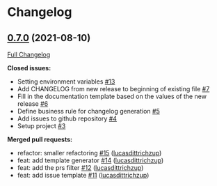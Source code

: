 # Changelog

## [0.7.0](https://github.com/lucasdittrichzup/changelog-action-test/releases/tag/0.7.0) (2021-08-10)

[Full Changelog](https://github.com/lucasdittrichzup/changelog-action-test/compare/0.6.0...0.7.0)

**Closed issues:**

- Setting environment variables [#13](https://github.com/lucasdittrichzup/changelog-action-test/issues/13)
- Add CHANGELOG from new release to beginning of existing file [#7](https://github.com/lucasdittrichzup/changelog-action-test/issues/7)
- Fill in the documentation template based on the values of the new release [#6](https://github.com/lucasdittrichzup/changelog-action-test/issues/6)
- Define business rule for changelog generation [#5](https://github.com/lucasdittrichzup/changelog-action-test/issues/5)
- Add issues to github repository [#4](https://github.com/lucasdittrichzup/changelog-action-test/issues/4)
- Setup project [#3](https://github.com/lucasdittrichzup/changelog-action-test/issues/3)

**Merged pull requests:**

- refactor: smaller refactoring [#15](https://github.com/lucasdittrichzup/changelog-action-test/pull/15) ([lucasdittrichzup](https://github.com/lucasdittrichzup))
- feat: add template generator [#14](https://github.com/lucasdittrichzup/changelog-action-test/pull/14) ([lucasdittrichzup](https://github.com/lucasdittrichzup))
- feat: add the prs filter [#12](https://github.com/lucasdittrichzup/changelog-action-test/pull/12) ([lucasdittrichzup](https://github.com/lucasdittrichzup))
- feat: add issue template [#11](https://github.com/lucasdittrichzup/changelog-action-test/pull/11) ([lucasdittrichzup](https://github.com/lucasdittrichzup))
